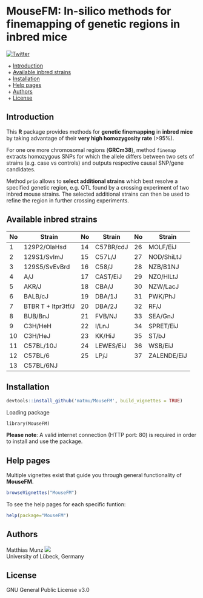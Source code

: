 # MouseFM: In-silico methods for finemapping of genetic regions in inbred mice
[![Twitter](https://img.shields.io/twitter/url/http/shields.io.svg?style=social)](https://twitter.com/intent/tweet?hashtags=asd&url=https://www.biorxiv.org/content/...)

&nbsp;+ [Introduction](#Introduction)\
&nbsp;+ [Available inbred strains](#Available-inbred-strains)\
&nbsp;+ [Installation](#Installation)\
&nbsp;+ [Help pages](#Help-pages)\
&nbsp;+ [Authors](#Authors)\
&nbsp;+ [License](#License)


## Introduction
This **R** package provides methods for **genetic finemapping** in **inbred mice** by taking advantage of their **very high homozygosity rate** (>95%). 

For one ore more chromosomal regions (**GRCm38**), method `finemap` extracts homozygous SNPs for which the allele differs between two sets of strains (e.g. case vs controls) and outputs respective causal SNP/gene candidates.

Method `prio` allows to **select additional strains** which best resolve a specified genetic region, e.g. QTL found by a crossing experiment of two inbred mouse strains. The selected additional strains can then be used to refine the region in further crossing experiments.


## Available inbred strains
| No | Strain             | No | Strain    | No | Strain      |
|----|--------------------|----|-----------|----|-------------|
| 1  | 129P2/OlaHsd       | 14 | C57BR/cdJ | 26 | MOLF/EiJ    |
| 2  | 129S1/SvImJ        | 15 | C57L/J    | 27 | NOD/ShiLtJ  |
| 3  | 129S5/SvEvBrd      | 16 | C58/J     | 28 | NZB/B1NJ    |
| 4  | A/J                | 17 | CAST/EiJ  | 29 | NZO/HlLtJ   |
| 5  | AKR/J              | 18 | CBA/J     | 30 | NZW/LacJ    |
| 6  | BALB/cJ            | 19 | DBA/1J    | 31 | PWK/PhJ     |
| 7  | BTBR T + Itpr3tf/J | 20 | DBA/2J    | 32 | RF/J        |
| 8  | BUB/BnJ            | 21 | FVB/NJ    | 33 | SEA/GnJ     |
| 9  | C3H/HeH            | 22 | I/LnJ     | 34 | SPRET/EiJ   |
| 10 | C3H/HeJ            | 23 | KK/HiJ    | 35 | ST/bJ       |
| 11 | C57BL/10J          | 24 | LEWES/EiJ | 36 | WSB/EiJ     |
| 12 | C57BL/6            | 25 | LP/J      | 37 | ZALENDE/EiJ |
| 13 | C57BL/6NJ          |    |           |    |             |


## Installation
```R
devtools::install_github('matmu/MouseFM', build_vignettes = TRUE)
```

Loading package
```{r}
library(MouseFM)
```

**Please note**: A valid internet connection (HTTP port: 80) is required in order to install and use the package.


## Help pages
Multiple vignettes exist that guide you through general functionality of **MouseFM**.
```R
browseVignettes("MouseFM")
```

To see the help pages for each specific funtion:
```R
help(package="MouseFM")
```


## Authors
Matthias Munz [![](https://img.shields.io/twitter/follow/_MatthiasMunz?label=Follow&style=social)](https://img.shields.io/twitter/follow/_MatthiasMunz?label=Follow&style=social)\
University of Lübeck, Germany


## License
GNU General Public License v3.0
